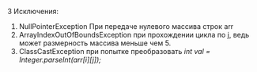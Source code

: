  3 Исключения:
 1) NullPointerException При передаче нулевого массива строк arr
 2) ArrayIndexOutOfBoundsException при прохождении цикла по j, ведь может размерность массива меньше чем 5.
 3) ClassCastException при попытке преобразовать *int val = Integer.parseInt(arr[i][j]);*  